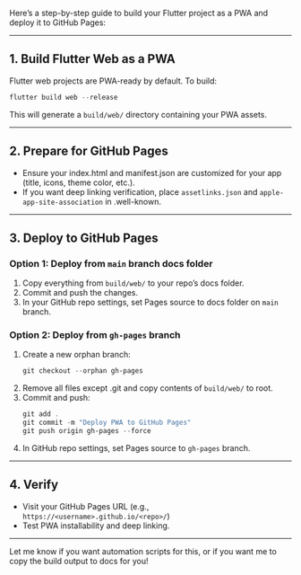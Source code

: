 Here’s a step-by-step guide to build your Flutter project as a PWA and deploy it to GitHub Pages:

---

## 1. Build Flutter Web as a PWA

Flutter web projects are PWA-ready by default. To build:

```powershell
flutter build web --release
```

This will generate a `build/web/` directory containing your PWA assets.

---

## 2. Prepare for GitHub Pages

- Ensure your index.html and manifest.json are customized for your app (title, icons, theme color, etc.).
- If you want deep linking verification, place `assetlinks.json` and `apple-app-site-association` in .well-known.

---

## 3. Deploy to GitHub Pages

### Option 1: Deploy from `main` branch docs folder

1. Copy everything from `build/web/` to your repo’s docs folder.
2. Commit and push the changes.
3. In your GitHub repo settings, set Pages source to docs folder on `main` branch.

### Option 2: Deploy from `gh-pages` branch

1. Create a new orphan branch:
   ```powershell
   git checkout --orphan gh-pages
   ```
2. Remove all files except .git and copy contents of `build/web/` to root.
3. Commit and push:
   ```powershell
   git add .
   git commit -m "Deploy PWA to GitHub Pages"
   git push origin gh-pages --force
   ```
4. In GitHub repo settings, set Pages source to `gh-pages` branch.

---

## 4. Verify

- Visit your GitHub Pages URL (e.g., `https://<username>.github.io/<repo>/`)
- Test PWA installability and deep linking.

---

Let me know if you want automation scripts for this, or if you want me to copy the build output to docs for you!